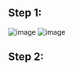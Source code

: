 ## Step 1:
![image](https://user-images.githubusercontent.com/66571652/159047153-d6d319ad-f253-4013-a369-2a7a44ca93d4.png)
![image](https://user-images.githubusercontent.com/66571652/159043880-02c21dc7-6864-4784-b59d-03655998b90d.png)

## Step 2:
